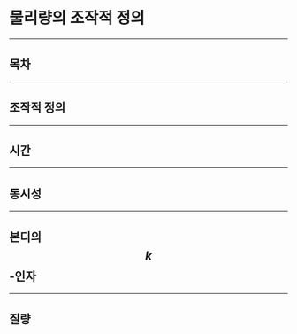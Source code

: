 물리량의 조작적 정의
=

---

## 목차

---

## 조작적 정의

---

## 시간

---

## 동시성

---

## 본디의 $$k$$-인자

---

## 질량

